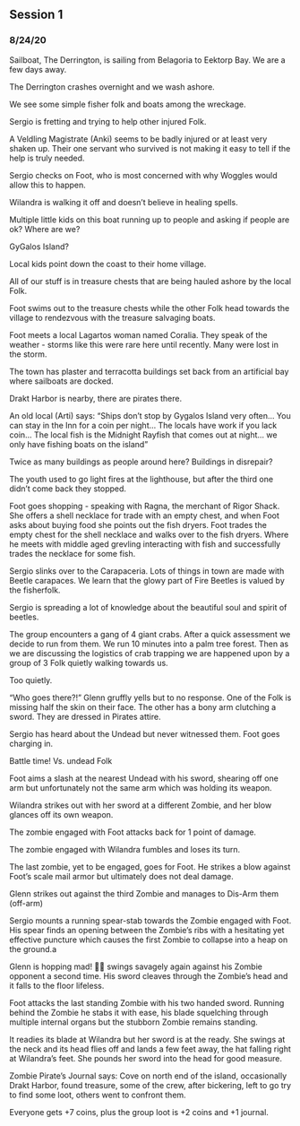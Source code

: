 ## Session 1
### 8/24/20
Sailboat, The Derrington, is sailing from Belagoria to Eektorp Bay. We are a few days away.

The Derrington crashes overnight and we wash ashore.

We see some simple fisher folk and boats among the wreckage.

Sergio is fretting and trying to help other injured Folk.

A Veldling Magistrate (Anki) seems to be badly injured or at least very shaken up. Their one servant who survived is not making it easy to tell if the help is truly needed.

Sergio checks on Foot, who is most concerned with why Woggles would allow this to happen.

Wilandra is walking it off and doesn’t believe in healing spells.

Multiple little kids on this boat running up to people and asking if people are ok? Where are we?

GyGalos Island?

Local kids point down the coast to their home village.

All of our stuff is in treasure chests that are being hauled ashore by the local Folk.

Foot swims out to the treasure chests while the other Folk head towards the village to rendezvous with the treasure salvaging boats.

Foot meets a local Lagartos woman named Coralia. They speak of the weather - storms like this were rare here until recently. Many were lost in the storm.

The town has plaster and terracotta buildings set back from an artificial bay where sailboats are docked.

Drakt Harbor is nearby, there are pirates there.

An old local (Arti) says: “Ships don’t stop by Gygalos Island very often… You can stay in the Inn for a coin per night...  The locals have work if you lack coin... The local fish is the Midnight Rayfish that comes out at night…  we only have fishing boats on the island”

Twice as many buildings as people around here? Buildings in disrepair?

The youth used to go light fires at the lighthouse, but after the third one didn’t come back they stopped.

Foot goes shopping - speaking with Ragna, the merchant of Rigor Shack. She offers a shell necklace for trade with an empty chest, and when Foot asks about buying food she points out the fish dryers. Foot trades the empty chest for the shell necklace and walks over to the fish dryers. Where he meets with middle aged grevling interacting with fish and successfully trades the necklace for some fish.

Sergio slinks over to the Carapaceria.  Lots of things in town are made with Beetle carapaces.  We learn that the glowy part of Fire Beetles is valued by the fisherfolk.

Sergio is spreading a lot of knowledge about the beautiful soul and spirit of beetles.

The group encounters a gang of 4 giant crabs. After a quick assessment we decide to run from them. We run 10 minutes into a palm tree forest. Then as we are discussing the logistics of crab trapping we are happened upon by a group of 3 Folk quietly walking towards us.

Too quietly.

“Who goes there?!” Glenn gruffly yells but to no response. One of the Folk is missing half the skin on their face. The other has a bony arm clutching a sword. They are dressed in Pirates attire.

Sergio has heard about the Undead but never witnessed them. Foot goes charging in.

Battle time! Vs. undead Folk

Foot aims a slash at the nearest Undead with his sword, shearing off one arm but unfortunately not the same arm which was holding its weapon.

Wilandra strikes out with her sword at a different Zombie, and her blow glances off its own weapon.

The zombie engaged with Foot attacks back for 1 point of damage.

The zombie engaged with Wilandra fumbles and loses its turn.

The last zombie, yet to be engaged, goes for Foot. He strikes a blow against Foot’s scale mail armor but ultimately does not deal damage.

Glenn strikes out against the third Zombie and manages to Dis-Arm them (off-arm)

Sergio mounts a running spear-stab towards the Zombie engaged with Foot. His spear finds an opening  between the Zombie’s ribs with a hesitating yet effective puncture which causes the first Zombie to collapse into a heap on the ground.a

Glenn is hopping mad! 🐸💢 swings savagely again against his Zombie opponent a second time. His sword cleaves through the Zombie’s head and it falls to the floor lifeless.

Foot attacks the last standing Zombie with his two handed sword. Running behind the Zombie he stabs it with ease, his blade squelching through multiple internal organs but the stubborn Zombie remains standing.

It readies its blade at Wilandra but her sword is at the ready. She swings at the neck and its head flies off and lands a few feet away, the hat falling right at Wilandra’s feet. She pounds her sword into the head for good measure.

Zombie Pirate’s Journal says: Cove on north end of the island, occasionally Drakt Harbor, found treasure, some of the crew, after bickering, left to go try to find some loot, others went to confront them.

Everyone gets +7 coins, plus the group loot is +2 coins and +1 journal.
